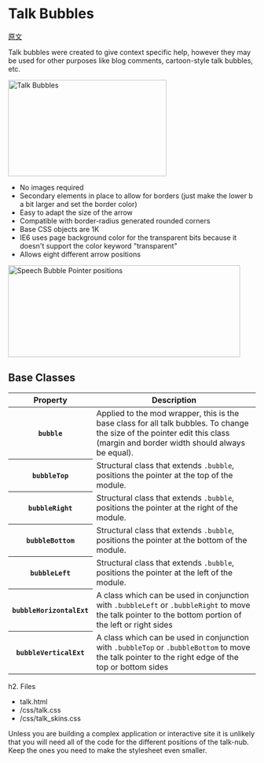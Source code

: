 # Talk Bubbles

[原文](https://github.com/stubbornella/oocss/wiki/Talk-Bubbles)

Talk bubbles were created to give context specific help, however they may be used for other purposes like blog comments, cartoon-style talk bubbles, etc. 

<a href="http://www.flickr.com/photos/nicole_hugo/3897449437/" title="Talk Bubbles by Stubbornella (aka Nicole), on Flickr"><img src="http://farm4.static.flickr.com/3506/3897449437_6b0fe48b29_o.png" width="322" height="196" alt="Talk Bubbles" /></a>

* No images required
* Secondary elements in place to allow for borders (just make the lower b a bit larger and set the border color)
* Easy to adapt the size of the arrow
* Compatible with border-radius generated rounded corners
* Base CSS objects are 1K
* IE6 uses page background color for the transparent bits because it doesn't support the color keyword "transparent"
* Allows eight different arrow positions

<a href="http://www.flickr.com/photos/nicole_hugo/3898006763/" title="Speech Bubble Pointer positions by Stubbornella (aka Nicole), on Flickr"><img src="http://farm3.static.flickr.com/2452/3898006763_07e964665b_o.png" width="472" height="187" alt="Speech Bubble Pointer positions" /></a>

<h2>Base Classes</h2>
<div class="data">
<table>
	<thead>
		<tr>
			<th>Property</th>
			<th>Description</th>
		</tr>
	</thead>
	<tbody>
	<tr class="odd">
		<th scope="row"><code>bubble</code></th>
		<td>Applied to the mod wrapper, this is the base class for all talk bubbles. To change the size of the pointer edit this class (margin and border width should always be equal). </td>
	</tr>
	<tr class="even">
		<th scope="row"><code>bubbleTop</code></th>
		<td>Structural class that extends <code>.bubble</code>, positions the pointer at the top of the module.</td>
	</tr>
	<tr class="odd">
		<th scope="row"><code>bubbleRight</code></th>
		<td>Structural class that extends <code>.bubble</code>, positions the pointer at the right of the module.</td>
	</tr>
	<tr class="even">
		<th scope="row"><code>bubbleBottom</code></th>
		<td>Structural class that extends <code>.bubble</code>, positions the pointer at the bottom of the module.</td>
	</tr>
        <tr class="odd">
		<th scope="row"><code>bubbleLeft</code></th>
		<td>Structural class that extends <code>.bubble</code>, positions the pointer at the left of the module.</td>
	</tr>
	<tr class="even">
		<th scope="row"><code>bubbleHorizontalExt</code></th>
		<td>A class which can be used in conjunction with <code>.bubbleLeft</code> or <code>.bubbleRight</code> to move the talk pointer to the bottom portion of the left or right sides</td>
	</tr>
        <tr class="odd">
		<th scope="row"><code>bubbleVerticalExt</code></th>
		<td>A class which can be used in conjunction with <code>.bubbleTop</code> or <code>.bubbleBottom</code> to move the talk pointer to the right edge of the top or bottom sides</td>
	</tr>
	</tbody>
</table>
</div>

h2. Files

* talk.html
* /css/talk.css
* /css/talk_skins.css

Unless you are building a complex application or interactive site it is unlikely that you will need all of the code for the different positions of the talk-nub. Keep the ones you need to make the stylesheet even smaller.
